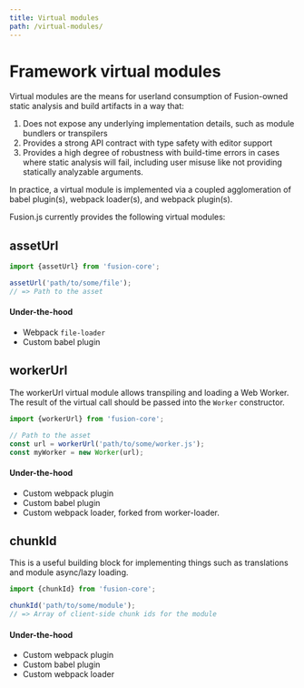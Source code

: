 ```yaml
---
title: Virtual modules
path: /virtual-modules/
---
```


# Framework virtual modules

Virtual modules are the means for userland consumption of Fusion-owned static analysis and build artifacts in a way that:

1. Does not expose any underlying implementation details, such as module bundlers or transpilers
2. Provides a strong API contract with type safety with editor support
3. Provides a high degree of robustness with build-time errors in cases where static analysis will fail, including user misuse like not providing statically analyzable arguments.

In practice, a virtual module is implemented via a coupled agglomeration of babel plugin(s), webpack loader(s), and webpack plugin(s).

Fusion.js currently provides the following virtual modules:

## assetUrl

```js
import {assetUrl} from 'fusion-core';

assetUrl('path/to/some/file');
// => Path to the asset
```

#### Under-the-hood

- Webpack `file-loader`
- Custom babel plugin

## workerUrl

The workerUrl virtual module allows transpiling and loading a Web Worker. The result of the virtual call should be passed into the `Worker` constructor.

```js
import {workerUrl} from 'fusion-core';

// Path to the asset
const url = workerUrl('path/to/some/worker.js');
const myWorker = new Worker(url);
```

#### Under-the-hood

- Custom webpack plugin
- Custom babel plugin
- Custom webpack loader, forked from worker-loader.

## chunkId

This is a useful building block for implementing things such as translations and module async/lazy loading.

```js
import {chunkId} from 'fusion-core';

chunkId('path/to/some/module');
// => Array of client-side chunk ids for the module
```

#### Under-the-hood

- Custom webpack plugin
- Custom babel plugin
- Custom webpack loader

